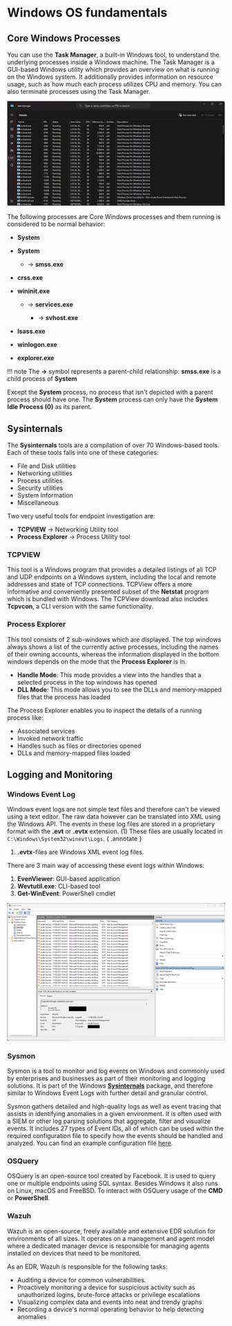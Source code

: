 # Windows OS fundamentals

## Core Windows Processes

You can use the **Task Manager**, a built-in Windows tool, to understand the underlying processes inside a Windows machine. The Task Manager is a GUI-based Windows utility which provides an overview on what is running on the Windows system. It additionally provides information on resource usage, such as how much each process utilizes CPU and memory. You can also terminate processes using the Task Manager.

![Task Manager - Details View](images/taskmanager.png)

The following processes are Core Windows processes and them running is considered to be normal behavior:

- **System**
- **System**
  
  -  -> **smss.exe**

- **crss.exe**
- **wininit.exe**

  - -> **services.exe**

    - -> **svhost.exe**

- **lsass.exe**
- **winlogon.exe**
- **explorer.exe**

!!! note
    The **->** symbol represents a parent-child relationship: **smss.exe** is a child process of **System**

Except the **System** process, no process that isn't depicted with a parent process should have one. The **System** process can only have the **System Idle Process (0)** as its parent.

## Sysinternals

The **Sysinternals** tools are a compilation of over 70 Windows-based tools. Each of these tools falls into one of these categories:

- File and Disk utilities
- Networking utilities
- Process utilities
- Security utilities
- System Information
- Miscellaneous

Two very useful tools for endpoint investigation are:

- **TCPVIEW** -> Networking Utility tool
- **Process Explorer** -> Process Utility tool

### TCPVIEW

This tool is a Windows program that provides a detailed listings of all TCP and UDP endpoints on a Windows system, including the local and remote addresses and state of TCP connections. TCPView offers a more informative and conveniently presented subset of the **Netstat** program which is bundled with Windows. The TCPView download also includes **Tcpvcon**, a CLI version with the same functionality.

### Process Explorer

This tool consists of 2 sub-windows which are displayed. The top windows always shows a list of the currently active processes, including the names of their owning accounts, whereas the information displayed in the bottom windows depends on the mode that the **Process Explorer** is in. 

- **Handle Mode**: This mode provides a view into the handles that a selected process in the top windows has opened
- **DLL Mode**: This mode allows you to see the DLLs and memory-mapped files that the process has loaded

The Process Explorer enables you to inspect the details of a running process like:

- Associated services
- Invoked network traffic
- Handles such as files or directories opened
- DLLs and memory-mapped files loaded

## Logging and Monitoring

### Windows Event Log

Windows event logs are not simple text files and therefore can't be viewed using a text editor. The raw data however can be translated into XML using the Windows API. The events in these log files are stored in a proprietary format with the **.evt** or **.evtx** extension. (1) These files are usually located in `C:\Windows\System32\winevt\Logs`.
{ .annotate }

1. **.evtx**-files are Windows XML event log files. 

There are 3 main way of accessing these event logs within Windows:

1. **EvenViewer**: GUI-based application
2. **Wevtutil.exe**: CLI-based tool
3. **Get-WinEvent**: PowerShell cmdlet

![Windows Event Viewer](images/eventviewer.png)

### Sysmon

Sysmon is a tool to monitor and log events on Windows and commonly used by enterprises and businesses as part of their monitoring and logging solutions. It is part of the Windows [**Sysinternals**](#sysinternals) package, and therefore similar to Windows Event Logs with further detail and granular control.

Sysmon gathers detailed and high-quality logs as well as event tracing that assists in identifying anomalies in a given environment. It is often used with a SIEM or other log parsing solutions that aggregate, filter and visualize events. It includes 27 types of Event IDs, all of which can be used within the required configuration file to specify how the events should be handled and analyzed. You can find an example configuration file [here](https://github.com/SwiftOnSecurity/sysmon-config).

### OSQuery

OSQuery is an open-source tool created by Facebook. It is used to query one or multiple endpoints using SQL syntax. Besides Windows it also runs on Linux, macOS and FreeBSD. To interact with OSQuery usage of the **CMD** or **PowerShell**.

### Wazuh

Wazuh is an open-source, freely available and extensive EDR solution for environments of all sizes. It operates on a management and agent model where a dedicated manager device is responsible for managing agents installed on devices that need to be monitored.

As an EDR, Wazuh is responsible for the following tasks:

- Auditing a device for common vulnerabilities.
- Proactively monitoring a device for suspicious activity such as unauthorized logins, brute-force attacks or privilege escalations
- Visualizing complex data and events into neat and trendy graphs
- Recording a device's normal operating behavior to help detecting anomalies

